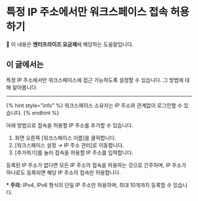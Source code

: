 # 특정 IP 주소에서만 워크스페이스 접속 허용하기

💬 이 내용은 **엔터프라이즈 요금제**에 해당하는 도움말입니다.



## 이 글에서는

특정 IP 주소에서만 워크스페이스에 접근 가능하도록 설정할 수 있습니다. 그 방법에 대해 알아봅니다.

***

{% hint style="info" %}
워크스페이스 소유자는 IP 주소와 관계없이 로그인할 수 있습니다.
{% endhint %}

아래 방법으로 접속을 허용할 IP 주소를 추가할 수 있습니다.

1. 화면 오른쪽 \[워크스페이스 이름]을 클릭합니다.
2. \[워크스페이스 설정 → IP 주소 관리]로 이동합니다.
3. \[추가하기]를 눌러 접속을 허용할 IP 주소를 입력합니다.

등록된 IP 주소가 없다면 모든 IP 주소의 접속을 허용하는 것으로 간주하며, IP 주소가 하나로도 등록되면 해당 IP 주소의 접속만 허용합니다.

**\* 주의:** IPv4, IPv6 형식의 단일 IP 주소만 허용하며, 최대 10개까지 등록할 수 있습니다.
